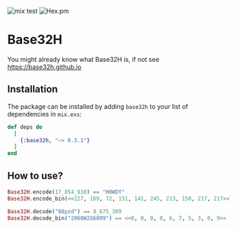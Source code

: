 ![mix test](https://github.com/jechol/base32h/workflows/mix%20test/badge.svg)
![Hex.pm](https://img.shields.io/hexpm/v/base32h)

# Base32H

You might already know what Base32H is, if not see https://base32h.github.io

## Installation

The package can be installed by adding `base32h` to your list of dependencies in `mix.exs`:

```elixir
def deps do
  [
    {:base32h, "~> 0.3.1"}
  ]
end
```

## How to use?

```elixir
Base32H.encode(17_854_910) == "H0WDY"
Base32H.encode_bin(<<227, 169, 72, 131, 141, 245, 213, 150, 217, 217>>) == "WELLH0WDYPARDNER"

Base32H.decode("88pzd") == 8_675_309
Base32H.decode_bin("2060W2G6009") == <<0, 0, 0, 8, 6, 7, 5, 3, 0, 9>>
```
